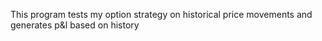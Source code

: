 This program tests my option strategy on historical price movements and generates p&l based on history
